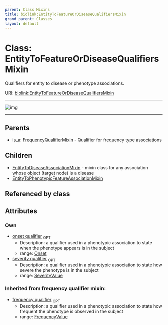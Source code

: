 ```yaml
---
parent: Class Mixins
title: biolink:EntityToFeatureOrDiseaseQualifiersMixin
grand_parent: Classes
layout: default
---
```


# Class: EntityToFeatureOrDiseaseQualifiersMixin


Qualifiers for entity to disease or phenotype associations.

URI: [biolink:EntityToFeatureOrDiseaseQualifiersMixin](https://w3id.org/biolink/vocab/EntityToFeatureOrDiseaseQualifiersMixin)


---

![img](http://yuml.me/diagram/nofunky;dir:TB/class/[SeverityValue],[Onset],[FrequencyValue],[FrequencyQualifierMixin],[EntityToPhenotypicFeatureAssociationMixin],[Onset]%3Conset%20qualifier%200..1-++[EntityToFeatureOrDiseaseQualifiersMixin],[SeverityValue]%3Cseverity%20qualifier%200..1-++[EntityToFeatureOrDiseaseQualifiersMixin],[EntityToFeatureOrDiseaseQualifiersMixin]%5E-[EntityToPhenotypicFeatureAssociationMixin],[EntityToFeatureOrDiseaseQualifiersMixin]%5E-[EntityToDiseaseAssociationMixin],[FrequencyQualifierMixin]%5E-[EntityToFeatureOrDiseaseQualifiersMixin],[EntityToDiseaseAssociationMixin])

---


## Parents

 *  is_a: [FrequencyQualifierMixin](FrequencyQualifierMixin.md) - Qualifier for frequency type associations

## Children

 * [EntityToDiseaseAssociationMixin](EntityToDiseaseAssociationMixin.md) - mixin class for any association whose object (target node) is a disease
 * [EntityToPhenotypicFeatureAssociationMixin](EntityToPhenotypicFeatureAssociationMixin.md)

## Referenced by class


## Attributes


### Own

 * [onset qualifier](onset_qualifier.md)  <sub>OPT</sub>
    * Description: a qualifier used in a phenotypic association to state when the phenotype appears is in the subject
    * range: [Onset](Onset.md)
 * [severity qualifier](severity_qualifier.md)  <sub>OPT</sub>
    * Description: a qualifier used in a phenotypic association to state how severe the phenotype is in the subject
    * range: [SeverityValue](SeverityValue.md)

### Inherited from frequency qualifier mixin:

 * [frequency qualifier](frequency_qualifier.md)  <sub>OPT</sub>
    * Description: a qualifier used in a phenotypic association to state how frequent the phenotype is observed in the subject
    * range: [FrequencyValue](FrequencyValue.md)
